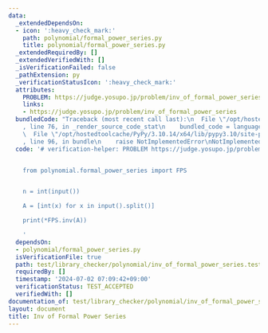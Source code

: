 ```yaml
---
data:
  _extendedDependsOn:
  - icon: ':heavy_check_mark:'
    path: polynomial/formal_power_series.py
    title: polynomial/formal_power_series.py
  _extendedRequiredBy: []
  _extendedVerifiedWith: []
  _isVerificationFailed: false
  _pathExtension: py
  _verificationStatusIcon: ':heavy_check_mark:'
  attributes:
    PROBLEM: https://judge.yosupo.jp/problem/inv_of_formal_power_series
    links:
    - https://judge.yosupo.jp/problem/inv_of_formal_power_series
  bundledCode: "Traceback (most recent call last):\n  File \"/opt/hostedtoolcache/PyPy/3.10.14/x64/lib/pypy3.10/site-packages/onlinejudge_verify/documentation/build.py\"\
    , line 76, in _render_source_code_stat\n    bundled_code = language.bundle(\n\
    \  File \"/opt/hostedtoolcache/PyPy/3.10.14/x64/lib/pypy3.10/site-packages/onlinejudge_verify/languages/python.py\"\
    , line 96, in bundle\n    raise NotImplementedError\nNotImplementedError\n"
  code: '# verification-helper: PROBLEM https://judge.yosupo.jp/problem/inv_of_formal_power_series


    from polynomial.formal_power_series import FPS


    n = int(input())

    A = [int(x) for x in input().split()]

    print(*FPS.inv(A))

    '
  dependsOn:
  - polynomial/formal_power_series.py
  isVerificationFile: true
  path: test/library_checker/polynomial/inv_of_formal_power_series.test.py
  requiredBy: []
  timestamp: '2024-07-02 07:09:42+09:00'
  verificationStatus: TEST_ACCEPTED
  verifiedWith: []
documentation_of: test/library_checker/polynomial/inv_of_formal_power_series.test.py
layout: document
title: Inv of Formal Power Series
---
```

